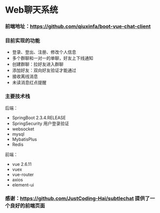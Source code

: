 # Web聊天系统
### 前端地址：https://github.com/qiuxinfa/boot-vue-chat-client
### 目前实现的功能
* 登录、登出、注册、修改个人信息
* 多个群聊和一对一的单聊，好友上下线通知
* 创建群聊：拉好友进入群聊
* 添加好友：双向好友验证才能通过
* 接收离线消息
* 未读消息红点提醒


###  主要技术栈
后端：
* SpringBoot  2.3.4.RELEASE
* SpringSecurity 用户登录验证 
* websocket
* mysql
* MybatisPlus
* Redis

前端：
* vue 2.6.11
* vuex
* vue-router
* axios
* element-ui
### 感谢：https://github.com/JustCoding-Hai/subtlechat  提供了一个良好的前端页面